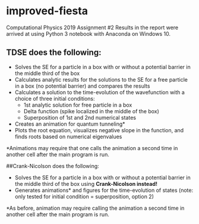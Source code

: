 # improved-fiesta
Computational Physics 2019 Assignment #2
Results in the report were arrived at using Python 3 notebook with Anaconda on Windows 10.

## TDSE does the following:
  - Solves the SE for a particle in a box with or without a potential barrier in the middle third of the box
  - Calculates analytic results for the solutions to the SE for a free particle in a box (no potential barrier) and compares the results
  - Calculates a solution to the time-evolution of the wavefunction with a choice of three initial conditions:
    - 1st analytic solution for free particle in a box
    - Delta function (spike localized in the middle of the box)
    - Superposition of 1st and 2nd numerical states
  - Creates an animation for quantum tunneling*
  - Plots the root equation, visualizes negative slope in the function, and finds roots based on numerical eigenvalues

*Animations may require that one calls the animation a second time in another cell after the main program is run.

##Crank-Nicolson does the following:
  - Solves the SE for a particle in a box with or without a potential barrier in the middle third of the box using **Crank-Nicolson instead!**
  - Generates animations* and figures for the time-evolution of states (note: only tested for initial condition = superposition, option 2)

*As before, animation may require calling the animation a second time in another cell after the main program is run.
